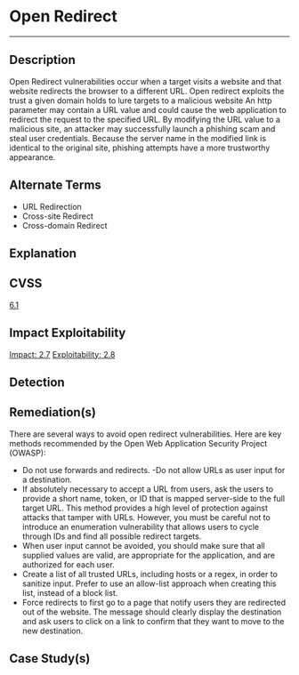 # Open Redirect
---
## Description
Open Redirect vulnerabilities occur when a target visits a website and that website redirects the browser to a different URL. Open redirect exploits the trust a given domain holds to lure targets to a malicious website
An http parameter may contain a URL value and could cause the web application to redirect the request to the specified URL. By modifying the URL value to a malicious site, an attacker may successfully launch a phishing scam and steal user credentials. Because the server name in the modified link is identical to the original site, phishing attempts have a more trustworthy appearance.

## Alternate Terms
- URL Redirection
- Cross-site Redirect
- Cross-domain Redirect

## Explanation

## CVSS
[6.1](https://nvd.nist.gov/vuln-metrics/cvss/v3-calculator?vector=(AV:N/AC:L/PR:N/UI:R/S:C/C:L/I:L/A:N))
## Impact Exploitability
[Impact: 2.7](https://nvd.nist.gov/vuln-metrics/cvss/v3-calculator?vector=(AV:N/AC:L/PR:N/UI:R/S:C/C:L/I:L/A:N))
[Exploitability: 2.8](https://nvd.nist.gov/vuln-metrics/cvss/v3-calculator?vector=(AV:N/AC:L/PR:N/UI:R/S:C/C:L/I:L/A:N))
## Detection

## Remediation(s)
There are several ways to avoid open redirect vulnerabilities. Here are key methods recommended by the Open Web Application Security Project (OWASP):
- Do not use forwards and redirects.
-Do not allow URLs as user input for a destination.
- If absolutely necessary to accept a URL from users, ask the users to provide a short name, token, or ID that is mapped server-side to the full target URL. This method provides a high level of protection against attacks that tamper with URLs. However, you must be careful not to introduce an enumeration vulnerability that allows users to cycle through IDs and find all possible redirect targets.
- When user input cannot be avoided, you should make sure that all supplied values are valid, are appropriate for the application, and are authorized for each user.
- Create a list of all trusted URLs, including hosts or a regex, in order to sanitize input. Prefer to use an allow-list approach when creating this list, instead of a block list.
- Force redirects to first go to a page that notify users they are redirected out of the website. The message should clearly display the destination and ask users to click on a link to confirm that they want to move to the new destination.

## Case Study(s)
